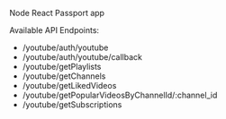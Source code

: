 Node React Passport app

Available API Endpoints:

- /youtube/auth/youtube
- /youtube/auth/youtube/callback
- /youtube/getPlaylists
- /youtube/getChannels
- /youtube/getLikedVideos
- /youtube/getPopularVideosByChannelId/:channel_id
- /youtube/getSubscriptions
